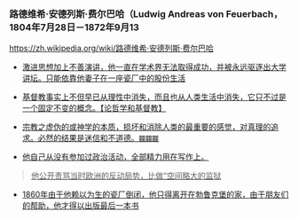 ### 路德维希·安德列斯·费尔巴哈（Ludwig Andreas von Feuerbach，1804年7月28日－1872年9月13
https://zh.wikipedia.org/wiki/路德维希·安德列斯·费尔巴哈
- <u>激进思想加上不善演讲，他一直在学术界无法取得成功，并被永远驱逐出大学讲坛。只能依靠他妻子在一座瓷厂中的股份生活
- 基督教事实上不但早已从理性中消失，而且也从人类生活中消失，它只不过是一个固定不变的概念。【论哲学和基督教】

- 宗教之虚伪的或神学的本质，损坏和消除人类的最重要的感觉，对真理的追求。必然的结果是迷信和不道德。`龖龖龖`
- 他自己从没有参加过政治活动，全部精力用在写作上。
>他公开责骂当时欧洲的反动局势，比做“空间略大的监狱
- 1860年由于他赖以为生的瓷厂倒闭，他只得离开在勃鲁克堡的家，由于朋友们的帮助，他才得以出版最后一本书